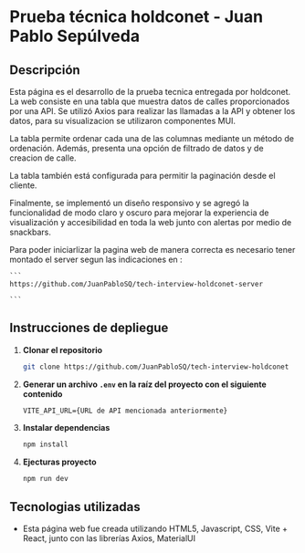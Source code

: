 # Prueba técnica holdconet - Juan Pablo Sepúlveda


## Descripción
Esta página es el desarrollo de la prueba tecnica entregada por holdconet. La web consiste en una tabla que muestra datos de calles proporcionados por una API. Se utilizó Axios para realizar las llamadas a la API y obtener los datos, para su visualizacion se utilizaron componentes MUI.

La tabla permite ordenar cada una de las columnas mediante un método de ordenación. Además, presenta una opción de filtrado de datos y de creacion de calle.

La tabla también está configurada para permitir la paginación desde el cliente.

Finalmente, se implementó un diseño responsivo y se agregó la funcionalidad de modo claro y oscuro para mejorar la experiencia de visualización y accesibilidad en toda la web junto con alertas por medio de snackbars.


Para poder iniciarlizar la pagina web de manera correcta es necesario tener montado el server segun las indicaciones en :

    ```
    https://github.com/JuanPabloSQ/tech-interview-holdconet-server

    ``` 

## Instrucciones de depliegue

1. **Clonar el repositorio**
    ```bash
    git clone https://github.com/JuanPabloSQ/tech-interview-holdconet
    ```

2. **Generar un archivo `.env` en la raíz del proyecto con el siguiente contenido**

    ```
    VITE_API_URL={URL de API mencionada anteriormente}

    ```

3. **Instalar dependencias**

    ```bash
    npm install
    ```
4. **Ejecturas proyecto**

    ```bash
    npm run dev
    ```


## Tecnologias utilizadas

- Esta página web fue creada utilizando HTML5, Javascript, CSS, Vite + React, junto con las librerías Axios, MaterialUI
